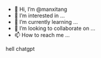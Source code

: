 - 👋 Hi, I’m @manxitang
- 👀 I’m interested in ...
- 🌱 I’m currently learning ...
- 💞️ I’m looking to collaborate on ...
- 📫 How to reach me ...

<!---
manxitang/manxitang is a ✨ special ✨ repository because its `README.md` (this file) appears on your GitHub profile.
You can click the Preview link to take a look at your changes.
--->
hell
chatgpt
